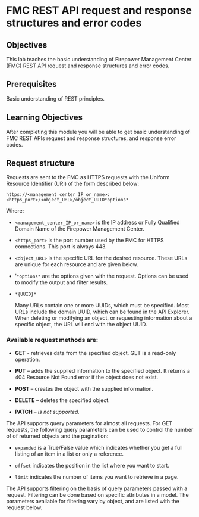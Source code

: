 # FMC REST API request and response structures and error codes

## Objectives

This lab teaches the basic understanding of Firepower Management Center (FMC) REST API request and response structures and error codes.


## Prerequisites
Basic understanding of REST principles.


## Learning Objectives
After completing this module you will be able to get basic understanding of FMC REST APIs request and response structures, and response error codes.

## Request structure
Requests are sent to the FMC as HTTPS requests with the Uniform Resource Identifier (URI) of the form described below:

`https://<management_center_IP_or_name>:<https_port>/<object_URL>/object_UUID*options*`

Where:

-   `<management_center_IP_or_name>` is the IP address or Fully Qualified Domain Name of the Firepower Management
      Center.

-   `<https_port>` is the port number used by the FMC for HTTPS connections. This port is always 443.

-   `<object_URL>` is the specific URL for the desired resource. These URLs are unique for each
      resource and are given below.

-   '`*options*` are the options given with the request. Options can be used to modify the output and filter results.

-   `*{UUID}*`

      Many URLs contain one or more UUIDs, which must be specified. Most URLs include the domain UUID, which can be found in the API Explorer. When deleting or modifying an object, or requesting information about a specific object, the URL will end with the object UUID.

### Available request methods are:

-   **GET** - retrieves data from the specified object. GET is a read-only operation.

-   **PUT** – adds the supplied information to the specified object. It returns a 404 Resource Not Found error if the object does not exist.

-  **POST** – creates the object with the supplied information.

-  **DELETE** – deletes the specified object.

-  **PATCH** – *is not supported.*

The API supports query parameters for almost all requests. For GET requests, the following query parameters can be used to control the number of of returned objects and the pagination:

-   `expanded` is a True/False value which indicates whether you get a full listing of an item in a list or only a reference.

-   `offset` indicates the position in the list where you want to start.

-   `limit` indicates the number of items you want to retrieve in a page.

The API supports filtering on the basis of query parameters passed with a request. Filtering can be done based on specific attributes in a model. The parameters available for filtering vary by object, and are listed with the request below.
